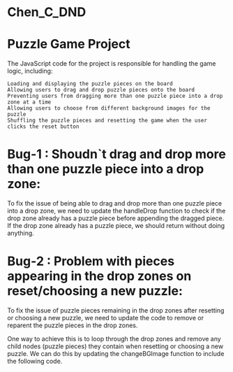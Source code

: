 # Chen_C_DND

# Puzzle Game Project

The JavaScript code for the project is responsible for handling the game logic, including:

    Loading and displaying the puzzle pieces on the board
    Allowing users to drag and drop puzzle pieces onto the board
    Preventing users from dragging more than one puzzle piece into a drop zone at a time
    Allowing users to choose from different background images for the puzzle
    Shuffling the puzzle pieces and resetting the game when the user clicks the reset button

# Bug-1 : Shoudn`t drag and drop more than one puzzle piece into a drop zone:
To fix the issue of being able to drag and drop more than one puzzle piece into a drop zone, we need to update the handleDrop function to check if the drop zone already has a puzzle piece before appending the dragged piece. If the drop zone already has a puzzle piece, we should return without doing anything.

# Bug-2 : Problem with pieces appearing in the drop zones on reset/choosing a new puzzle:
To fix the issue of puzzle pieces remaining in the drop zones after resetting or choosing a new puzzle, we need to update the code to remove or reparent the puzzle pieces in the drop zones.

One way to achieve this is to loop through the drop zones and remove any child nodes (puzzle pieces) they contain when resetting or choosing a new puzzle. We can do this by updating the changeBGImage function to include the following code.
